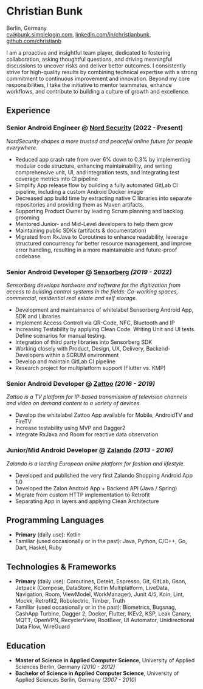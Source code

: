 # Christian Bunk
Berlin, Germany <br>
cv@bunk.simplelogin.com, [linkedin.com/in/christianbunk](https://linkedin.com/in/christianbunk), [github.com/christianb](https://github.com/christianb)

I am a proactive and insightful team player, dedicated to fostering collaboration, asking thoughtful questions, and driving meaningful discussions to uncover risks and deliver better outcomes. I consistently strive for high-quality results by combining technical expertise with a strong commitment to continuous improvement and innovation. Beyond my core responsibilities, I take the initiative to mentor teammates, enhance workflows, and contribute to building a culture of growth and excellence.

## Experience
### Senior Android Engineer @ [Nord Security](https://nordsecurity.com/about-us) (2022 - Present)
_NordSecurity shapes a more trusted and peaceful online future for people everywhere._
- Reduced app crash rate from over 6% down to 0.3% by implementing modular code structure, enhancing maintainability, and writing comprehensive unit, UI, and integration tests, and integrating test coverage metrics into CI pipeline
- Simplify App release flow by building a fully automated GitLab CI pipeline, including a custom Android Docker image
- Decreased app build time by extracting native C libraries into separate repositories and providing them as Maven artifacts.
- Supporting Product Owner by leading Scrum planning and backlog grooming
- Mentored Junior- and Mid-Level developers to help them grow
- Maintaining public SDKs (artifacts & documentation)
- Migrated from RxJava to Coroutines to enhance readability, leverage structured concurrency for better resource management, and improve error handling, resulting in a more maintainable and future-proof codebase.

### **Senior Android Developer** @ [Sensorberg](https://sensorberg.com) _(2019 - 2022)_
_Sensorberg develops hardware and software for the digitization from access to building control systems in the fields: Co-working spaces, commercial, residential real estate and self storage._
- Development and maintainance of whitelabel Sensorberg Android App, SDK and Libraries
- Implement Access Controll via QR-Code, NFC, Bluetooth and IP
- Increasing Testability by applying Clean Code. Writing Unit and UI tests. Define scenarios for manual testing.
- Integration of third party libraries into Sensorberg SDK
- Working closely with Product, Design, UX, Delivery, Backend-Developers within a SCRUM environment
- Develop and maintain GitLab CI pipeline
- Research project for multiplatform support (Flutter vs. KMP)

### **Senior Android Developer** @ [Zattoo](https://zattoo.com/company/en/about-us/) _(2016 - 2019)_
_Zattoo is a TV platform for IP-based transmission of television channels and video on demand content to a variety of devices._
- Develop the whitelabel Zattoo App available for Mobile, AndroidTV and FireTV
- Increase testability using MVP and Dagger2
- Integrate RxJava and Room for reactive data observation
	     
### **Junior/Mid Android Developer** @ [Zalando](https://corporate.zalando.com/en/newsroom) _(2013 - 2016)_
 _Zalando is a leading European online platform for fashion and lifestyle._
- Developed and published the very first Zalando Shopping Android App 1.0
- Developed the Zalon Android App + Backend API (Java / Spring)
- Migrate from custom HTTP implementation to Retrofit
- Separating App in layers and applying Clean Architecture

## Programming Languages
* __Primary__ (daily use): Kotlin
* Familiar (used occasionally or in the past): Java, Python, C/C++, Go, Dart, Haskel, Ruby 

## Technologies & Frameworks
* __Primary__ (daily use): Coroutines, Detekt, Espresso, Git, GitLab, Gson, Jetpack (Compose, DataStore, Kotlin Multiplatform, LiveData, Navigation, Room, ViewModel, WorkManager), Junit 4/5, Koin, Lint, Mockk, Retrofit2, Robolectric, Timber, Truth
* Familiar (used occasionally or in the past): Biometrics, Bugsnag, CashApp Turbine, Dagger 2, Docker, Flutter, IKEv2, KSP, Leak Canary, MQTT, OpenVPN, RecyclerView, RootBeer, UI Automator, Unidirectional Data Flow, WireGuard

## Education
* **Master of Science in Applied Computer Science**, University of Applied Sciences Berlin, Germany _(2010 - 2012)_
* **Bachelor of Science in Applied Computer Science**, University of Applied Sciences Berlin, Germany _(2007 - 2010)_
